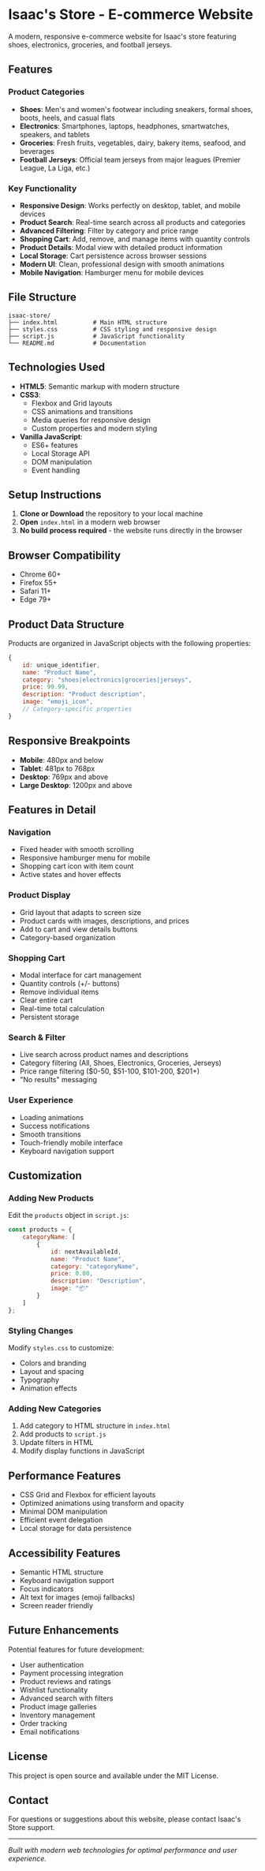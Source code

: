 # Isaac's Store - E-commerce Website

A modern, responsive e-commerce website for Isaac's store featuring shoes, electronics, groceries, and football jerseys.

## Features

### Product Categories
- **Shoes**: Men's and women's footwear including sneakers, formal shoes, boots, heels, and casual flats
- **Electronics**: Smartphones, laptops, headphones, smartwatches, speakers, and tablets
- **Groceries**: Fresh fruits, vegetables, dairy, bakery items, seafood, and beverages
- **Football Jerseys**: Official team jerseys from major leagues (Premier League, La Liga, etc.)

### Key Functionality
- **Responsive Design**: Works perfectly on desktop, tablet, and mobile devices
- **Product Search**: Real-time search across all products and categories
- **Advanced Filtering**: Filter by category and price range
- **Shopping Cart**: Add, remove, and manage items with quantity controls
- **Product Details**: Modal view with detailed product information
- **Local Storage**: Cart persistence across browser sessions
- **Modern UI**: Clean, professional design with smooth animations
- **Mobile Navigation**: Hamburger menu for mobile devices

## File Structure

```
isaac-store/
├── index.html          # Main HTML structure
├── styles.css          # CSS styling and responsive design
├── script.js           # JavaScript functionality
└── README.md           # Documentation
```

## Technologies Used

- **HTML5**: Semantic markup with modern structure
- **CSS3**: 
  - Flexbox and Grid layouts
  - CSS animations and transitions
  - Media queries for responsive design
  - Custom properties and modern styling
- **Vanilla JavaScript**: 
  - ES6+ features
  - Local Storage API
  - DOM manipulation
  - Event handling

## Setup Instructions

1. **Clone or Download** the repository to your local machine
2. **Open** `index.html` in a modern web browser
3. **No build process required** - the website runs directly in the browser

## Browser Compatibility

- Chrome 60+
- Firefox 55+
- Safari 11+
- Edge 79+

## Product Data Structure

Products are organized in JavaScript objects with the following properties:

```javascript
{
    id: unique_identifier,
    name: "Product Name",
    category: "shoes|electronics|groceries|jerseys",
    price: 99.99,
    description: "Product description",
    image: "emoji_icon",
    // Category-specific properties
}
```

## Responsive Breakpoints

- **Mobile**: 480px and below
- **Tablet**: 481px to 768px
- **Desktop**: 769px and above
- **Large Desktop**: 1200px and above

## Features in Detail

### Navigation
- Fixed header with smooth scrolling
- Responsive hamburger menu for mobile
- Shopping cart icon with item count
- Active states and hover effects

### Product Display
- Grid layout that adapts to screen size
- Product cards with images, descriptions, and prices
- Add to cart and view details buttons
- Category-based organization

### Shopping Cart
- Modal interface for cart management
- Quantity controls (+/- buttons)
- Remove individual items
- Clear entire cart
- Real-time total calculation
- Persistent storage

### Search & Filter
- Live search across product names and descriptions
- Category filtering (All, Shoes, Electronics, Groceries, Jerseys)
- Price range filtering ($0-50, $51-100, $101-200, $201+)
- "No results" messaging

### User Experience
- Loading animations
- Success notifications
- Smooth transitions
- Touch-friendly mobile interface
- Keyboard navigation support

## Customization

### Adding New Products
Edit the `products` object in `script.js`:

```javascript
const products = {
    categoryName: [
        {
            id: nextAvailableId,
            name: "Product Name",
            category: "categoryName",
            price: 0.00,
            description: "Description",
            image: "📦"
        }
    ]
};
```

### Styling Changes
Modify `styles.css` to customize:
- Colors and branding
- Layout and spacing
- Typography
- Animation effects

### Adding New Categories
1. Add category to HTML structure in `index.html`
2. Add products to `script.js`
3. Update filters in HTML
4. Modify display functions in JavaScript

## Performance Features

- CSS Grid and Flexbox for efficient layouts
- Optimized animations using transform and opacity
- Minimal DOM manipulation
- Efficient event delegation
- Local storage for data persistence

## Accessibility Features

- Semantic HTML structure
- Keyboard navigation support
- Focus indicators
- Alt text for images (emoji fallbacks)
- Screen reader friendly

## Future Enhancements

Potential features for future development:
- User authentication
- Payment processing integration
- Product reviews and ratings
- Wishlist functionality
- Advanced search with filters
- Product image galleries
- Inventory management
- Order tracking
- Email notifications

## License

This project is open source and available under the MIT License.

## Contact

For questions or suggestions about this website, please contact Isaac's Store support.

---

*Built with modern web technologies for optimal performance and user experience.*